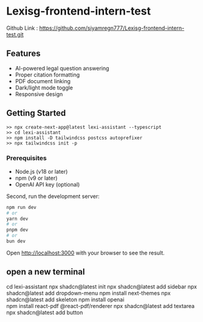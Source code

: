 # Lexisg-frontend-intern-test

Github Link : https://github.com/siyamregn777/Lexisg-frontend-intern-test.git

## Features

- AI-powered legal question answering
- Proper citation formatting
- PDF document linking
- Dark/light mode toggle
- Responsive design

## Getting Started
    >> npx create-next-app@latest lexi-assistant --typescript
    >> cd lexi-assistant
    >> npm install -D tailwindcss postcss autoprefixer
    >> npx tailwindcss init -p
    
### Prerequisites

- Node.js (v18 or later)
- npm (v9 or later)
- OpenAI API key (optional)


Second, run the development server:

```bash
npm run dev
# or
yarn dev
# or
pnpm dev
# or
bun dev
```

Open [http://localhost:3000](http://localhost:3000) with your browser to see the result.

## open a new terminal 
cd lexi-assistant 
    npx shadcn@latest init
    npx shadcn@latest add sidebar
    npx shadcn@latest add dropdown-menu
    npm install next-themes
    npx shadcn@latest add skeleton
    npm install openai  
    npm install react-pdf @react-pdf/renderer
    npx shadcn@latest add textarea
    npx shadcn@latest add button  
>>        



